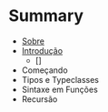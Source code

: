 # Summary

* [Sobre](README.md)
* [Introdução](cap01/cap01-part01.md)
    * []
* Começando
* Tipos e Typeclasses
* Sintaxe em Funções
* Recursão

